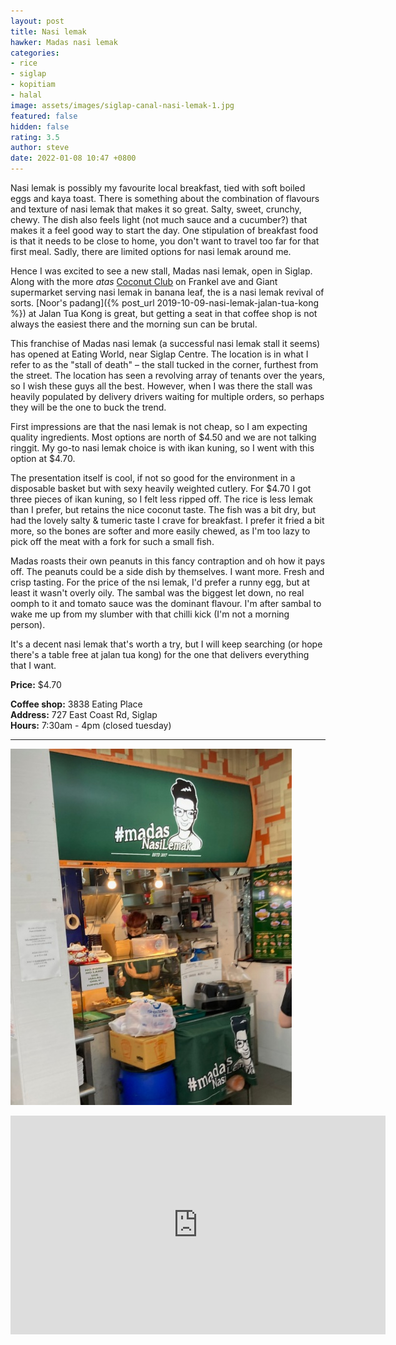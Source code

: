 ```yaml
---
layout: post
title: Nasi lemak
hawker: Madas nasi lemak
categories:
- rice
- siglap
- kopitiam
- halal
image: assets/images/siglap-canal-nasi-lemak-1.jpg
featured: false
hidden: false
rating: 3.5
author: steve
date: 2022-01-08 10:47 +0800
---
```

Nasi lemak is possibly my favourite local breakfast, tied with soft boiled eggs and kaya toast. There is something about the combination of flavours and texture of nasi lemak that makes it so great. Salty, sweet, crunchy, chewy. The dish also feels light (not much sauce and a cucumber?) that makes it a feel good way to start the day. One stipulation of breakfast food is that it needs to be close to home, you don't want to travel too far for that first meal. Sadly, there are limited options for nasi lemak around me. 

Hence I was excited to see a new stall, Madas nasi lemak, open in Siglap. Along with the more *atas* [Coconut Club](https://www.thecoconutclub.sg) on Frankel ave and Giant supermarket serving nasi lemak in banana leaf, the is a nasi lemak revival of sorts. [Noor's padang]({% post_url 2019-10-09-nasi-lemak-jalan-tua-kong %}) at Jalan Tua Kong is great, but getting a seat in that coffee shop is not always the easiest there and the morning sun can be brutal.

This franchise of Madas nasi lemak (a successful nasi lemak stall it seems) has opened at Eating World, near Siglap Centre. The location is in what I refer to as the "stall of death" – the stall tucked in the corner, furthest from the street. The location has seen a revolving array of tenants over the years, so I wish these guys all the best. However, when I was there the stall was heavily populated by delivery drivers waiting for multiple orders, so perhaps they will be the one to buck the trend.

First impressions are that the nasi lemak is not cheap, so I am expecting quality ingredients. Most options are north of $4.50 and we are not talking ringgit. My go-to nasi lemak choice is with ikan kuning, so I went with this option at $4.70.

The presentation itself is cool, if not so good for the environment in a disposable basket but with sexy heavily weighted cutlery. For $4.70 I got three pieces of ikan kuning, so I felt less ripped off. The rice is less lemak than I prefer, but retains the nice coconut taste. The fish was a bit dry, but had the lovely salty & tumeric taste I crave for breakfast. I prefer it fried a bit more, so the bones are softer and more easily chewed, as I'm too lazy to pick off the meat with a fork for such a small fish.

Madas roasts their own peanuts in this fancy contraption and oh how it pays off. The peanuts could be a side dish by themselves. I want more. Fresh and crisp tasting. For the price of the nsi lemak, I'd prefer a runny egg, but at least it wasn't overly oily. The sambal was the biggest let down, no real oomph to it and tomato sauce was the dominant flavour. I'm after sambal to wake me up from my slumber with that chilli kick (I'm not a morning person).

It's a decent nasi lemak that's worth a try, but I will keep searching (or hope there's a table free at jalan tua kong) for the one that delivers everything that I want.

**Price:** $4.70  

**Coffee shop:** 3838 Eating Place  
**Address:** 727 East Coast Rd, Siglap  
**Hours:** 7:30am - 4pm (closed tuesday)  

***  

![Madas nasi lemak](/assets/images/siglap-canal-nasi-lemak-2.jpg "Madas nasi lemak")

<iframe src="https://www.google.com/maps/embed?pb=!1m14!1m8!1m3!1d15955.087373268225!2d103.922976!3d1.3123069!3m2!1i1024!2i768!4f13.1!3m3!1m2!1s0x0%3A0xcec2574a869428ea!2sLove%20Noodles!5e0!3m2!1sen!2ssg!4v1617162979519!5m2!1sen!2ssg" width="600" height="350" style="border:0;" allowfullscreen="" loading="lazy"></iframe>